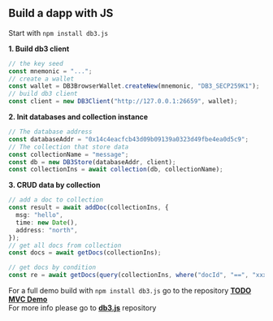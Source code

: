 
## **Build a dapp with JS**

Start with `npm install db3.js`

**1. Build db3 client**

```typescript
// the key seed
const mnemonic = "...";
// create a wallet
const wallet = DB3BrowserWallet.createNew(mnemonic, "DB3_SECP259K1");
// build db3 client
const client = new DB3Client("http://127.0.0.1:26659", wallet);
```

**2. Init databases and collection instance**

```typescript
// The database address
const databaseAddr = "0x14c4eacfcb43d09b09139a0323d49fbe4ea0d5c9";
// The collection that store data
const collectionName = "message";
const db = new DB3Store(databaseAddr, client);
const collectionIns = await collection(db, collectionName);
```

**3. CRUD data by collection**

```typescript
// add a doc to collection
const result = await addDoc(collectionIns, {
  msg: "hello",
  time: new Date(),
  address: "north",
});
// get all docs from collection
const docs = await getDocs(collectionIns);

// get docs by condition
const re = await getDocs(query(collectionIns, where("docId", "==", "xxxxx")));
```

For a full demo build with `npm install db3.js` go to the repository **[TODO MVC Demo ](https://github.com/dbpunk-labs/db3.js/tree/main/examples)**  
For more info please go to **[db3.js](https://github.com/dbpunk-labs/db3.js)** repository

